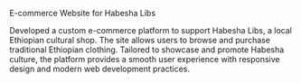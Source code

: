 E-commerce Website for Habesha Libs

Developed a custom e-commerce platform to support Habesha Libs, a local Ethiopian cultural shop. 
The site allows users to browse and purchase traditional Ethiopian clothing. Tailored
to showcase and promote Habesha culture, the platform provides a smooth user experience with responsive design
and modern web development practices.
